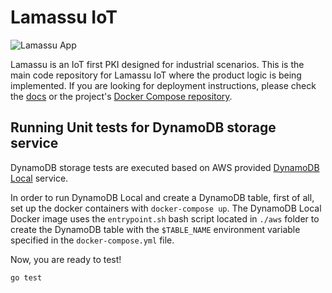 Lamassu IoT
===================

<img src="https://www.lamassu.io/assets/brand/lamassu-brand.png" alt="Lamassu App" title="Lamassu" />

Lamassu is an IoT first PKI designed for industrial scenarios. This is the main code repository for Lamassu IoT where the product logic is being implemented. If you are looking for deployment instructions, please check the [docs](https://www.lamassu.io/docs/) or the project's [Docker Compose repository](https://github.com/lamassuiot/lamassu-compose).

## Running Unit tests for DynamoDB storage service

DynamoDB storage tests are executed based on AWS provided [DynamoDB Local](https://docs.aws.amazon.com/amazondynamodb/latest/developerguide/DynamoDBLocal.html) service. 

In order to run DynamoDB Local and create a DynamoDB table, first of all, set up the docker containers with ```docker-compose up```. The DynamoDB Local Docker image uses the ```entrypoint.sh``` bash script located in ```./aws``` folder to create the DynamoDB table with the ```$TABLE_NAME``` environment variable specified in the ```docker-compose.yml``` file.

Now, you are ready to test!

```
go test
```